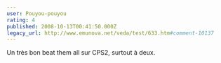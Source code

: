 ```yaml
---
user: Pouyou-pouyou
rating: 4
published: 2008-10-13T00:41:50.000Z
legacy_url: http://www.emunova.net/veda/test/633.htm#comment-10137
---
```

Un très bon beat them all sur CPS2, surtout à deux.
